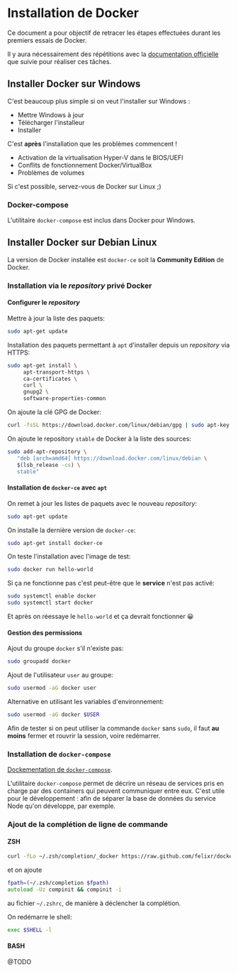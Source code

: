 # Installation de Docker

Ce document a pour objectif de retracer les étapes effectuées durant les premiers essais de Docker.

Il y aura nécessairement des répétitions avec la [documentation officielle](https://docs.docker.com/install/linux/docker-ce/debian/#install-docker-ce) que suivie pour réaliser ces tâches.

## Installer Docker sur Windows

C'est beaucoup plus simple si on veut l'installer sur Windows :

* Mettre Windows à jour
* Télécharger l'installeur
* Installer

C'est **après** l'installation que les problèmes commencent !

* Activation de la virtualisation Hyper-V dans le BIOS/UEFI
* Conflits de fonctionnement Docker/VirtualBox
* Problèmes de volumes

Si c'est possible, servez-vous de Docker sur Linux ;)

### Docker-compose

L'utilitaire `docker-compose` est inclus dans Docker pour Windows.

## Installer Docker sur Debian Linux

La version de Docker installée est `docker-ce` soit la **Community Edition** de Docker.

### Installation via le *repository* privé Docker

#### Configurer le *repository*

Mettre à jour la liste des paquets:

```bash
sudo apt-get update
```

Installation des paquets permettant à `apt` d'installer depuis un *repository* via HTTPS:

```bash
sudo apt-get install \
     apt-transport-https \
     ca-certificates \
     curl \
     gnupg2 \
     software-properties-common
```

On ajoute la clé GPG de Docker:

```bash
curl -fsSL https://download.docker.com/linux/debian/gpg | sudo apt-key add -
```

On ajoute le repository `stable` de Docker à la liste des sources:

```bash
sudo add-apt-repository \
   "deb [arch=amd64] https://download.docker.com/linux/debian \
   $(lsb_release -cs) \
   stable"
```

#### Installation de `docker-ce` avec `apt`

On remet à jour les listes de paquets avec le nouveau *repository*:

```bash
sudo apt-get update
```

On installe la dernière version de `docker-ce`:

```bash
sudo apt-get install docker-ce
```

On teste l'installation avec l'image de test:

```bash
sudo docker run hello-world
```

Si ça ne fonctionne pas c'est peut-être que le **service** n'est pas activé:

```bash
sudo systemctl enable docker
sudo systemctl start docker
```

Et après on réessaye le `hello-world` et ça devrait fonctionner 😀

#### Gestion des permissions

Ajout du groupe `docker` s'il n'existe pas:

```bash
sudo groupadd docker
```

Ajout de l'utilisateur `user` au groupe:

```bash
sudo usermod -aG docker user
```

Alternative en utilisant les variables d'environnement:

```bash
sudo usermod -aG docker $USER
```

Afin de tester si on peut utiliser la commande `docker` sans `sudo`, il faut **au moins** fermer et rouvrir la session, voire redémarrer.

### Installation de `docker-compose`

[Dockementation de `docker-compose`](https://docs.docker.com/compose/).

L'utilitaire `docker-compose` permet de décrire un réseau de services pris en charge par des containers qui peuvent communiquer entre eux. C'est utile pour le développement : afin de séparer la base de données du service Node qu'on développe, par exemple.

### Ajout de la complétion de ligne de commande

#### ZSH

```bash
curl -fLo ~/.zsh/completion/_docker https://raw.github.com/felixr/docker-zsh-completion/master/_docker
```

et on ajoute

```zsh
fpath=(~/.zsh/completion $fpath)
autoload -Uz compinit && compinit -i
```

au fichier `~/.zshrc`, de manière à déclencher la complétion.

On redémarre le shell:

```zsh
exec $SHELL -l
```

#### BASH

@TODO